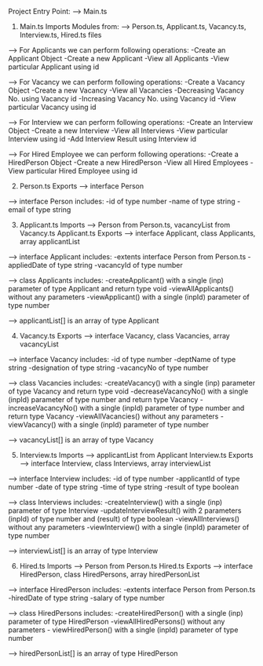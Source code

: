 Project Entry Point: --> Main.ts


1. Main.ts Imports Modules from: --> Person.ts, Applicant.ts, Vacancy.ts, Interview.ts, Hired.ts files


--> For Applicants we can perform following operations:
    -Create an Applicant Object
    -Create a new Applicant
    -View all Applicants
    -View particular Applicant using id


--> For Vacancy we can perform following operations: 
    -Create a Vacancy Object
    -Create a new Vacancy
    -View all Vacancies
    -Decreasing Vacancy No. using Vacancy id
    -Increasing Vacancy No. using Vacancy id 
    -View particular Vacancy using id


--> For Interview we can perform following operations: 
    -Create an Interview Object
    -Create a new Interview
    -View all Interviews
    -View particular Interview using id
    -Add Interview Result using Interview id


--> For Hired Employee we can perform following operations: 
    -Create a HiredPerson Object
    -Create a new HiredPerson
    -View all Hired Employees
    -View particular Hired Employee using id


2. Person.ts Exports --> interface Person 

--> interface Person includes:
    -id of type number
    -name of type string
    -email of type string


3. Applicant.ts Imports --> Person from Person.ts, vacancyList from Vacancy.ts
   Applicant.ts Exports --> interface Applicant, class Applicants, array applicantList

--> interface Applicant includes:
    -extents interface Person from Person.ts
    -appliedDate of type string
    -vacancyId of type number

--> class Applicants includes:
    -createApplicant() with a single (inp) parameter of type Applicant and return type void
    -viewAllApplicants() without any parameters
    -viewApplicant() with a single (inpId) parameter of type number

--> applicantList[] is an array of type Applicant


4. Vacancy.ts Exports --> interface Vacancy, class Vacancies, array vacancyList

--> interface Vacancy includes:
    -id of type number
    -deptName of type string
    -designation of type string
    -vacancyNo of type number

--> class Vacancies includes:
    -createVacancy() with a single (inp) parameter of type Vacancy and return type void
    -decreaseVacancyNo() with a single (inpId) parameter of type number and return type Vacancy
    -increaseVacancyNo() with a single (inpId) parameter of type number and return type Vacancy
    -viewAllVacancies() without any parameters
    -viewVacancy() with a single (inpId) parameter of type number

--> vacancyList[] is an array of type Vacancy


5. Interview.ts Imports --> applicantList from Applicant
   Interview.ts Exports --> interface Interview, class Interviews, array interviewList

--> interface Interview includes:
    -id of type number
    -applicantId of type number
    -date of type string
    -time of type string
    -result of type boolean

--> class Interviews includes:
    -createInterview() with a single (inp) parameter of type Interview
    -updateInterviewResult() with 2 parameters (inpId) of type number and (result) of type boolean
    -viewAllInterviews() without any parameters
    -viewInterview() with a single (inpId) parameter of type number

--> interviewList[] is an array of type Interview


6. Hired.ts Imports --> Person from Person.ts
   Hired.ts Exports --> interface HiredPerson, class HiredPersons, array hiredPersonList

--> interface HiredPerson includes:
    -extents interface Person from Person.ts
    -hiredDate of type string
    -salary of type number

--> class HiredPersons includes:
    -createHiredPerson() with a single (inp) parameter of type HiredPerson
    -viewAllHiredPersons() without any parameters
    - viewHiredPerson() with a single (inpId) parameter of type number

--> hiredPersonList[] is an array of type HiredPerson
